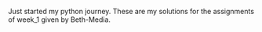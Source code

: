 Just started my python journey. These are my solutions for the assignments of week_1 given by Beth-Media.
